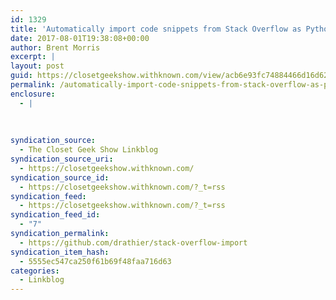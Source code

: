 ```yaml
---
id: 1329
title: 'Automatically import code snippets from Stack Overflow as Python modules. This is a great (read: TERRIBLE) idea'
date: 2017-08-01T19:38:08+00:00
author: Brent Morris
excerpt: |
layout: post
guid: https://closetgeekshow.withknown.com/view/acb6e93fc74884466d16d62fa0be0425
permalink: /automatically-import-code-snippets-from-stack-overflow-as-python-modules-this-is-a-great-read-terrible-idea/
enclosure:
  - |
    
    
    
syndication_source:
  - The Closet Geek Show Linkblog
syndication_source_uri:
  - https://closetgeekshow.withknown.com/
syndication_source_id:
  - https://closetgeekshow.withknown.com/?_t=rss
syndication_feed:
  - https://closetgeekshow.withknown.com/?_t=rss
syndication_feed_id:
  - "7"
syndication_permalink:
  - https://github.com/drathier/stack-overflow-import
syndication_item_hash:
  - 5555ec547ca250f61b69f48faa716d63
categories:
  - Linkblog
---
```

<div class="known-bookmark">
</div>